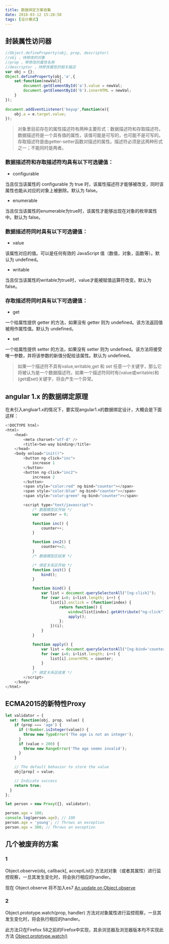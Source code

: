 ```yaml
---
title: 数据绑定方案收集
date: 2018-03-12 15:28:58
tags: [设计模式]
---
```


## 封装属性访问器 

```javascript
//Object.defineProperty(obj, prop, descriptor)  
//obj ，待修改的对象  
//prop ，带修改的属性名称  
//descriptor ，待修改属性的相关描述  
var obj = {};
Object.defineProperty(obj,'a',{  
    set:function(newVal){  
        document.getElementById('a').value = newVal;  
        document.getElementById('b').innerHTML = newVal;  
    }  
});  
    
document.addEventListener('keyup',function(e){  
    obj.a = e.target.value;  
});
```
<!-- more -->

>对象里目前存在的属性描述符有两种主要形式：数据描述符和存取描述符。数据描述符是一个具有值的属性，该值可能是可写的，也可能不是可写的。存取描述符是由getter-setter函数对描述的属性。描述符必须是这两种形式之一；不能同时是两者。

### 数据描述符和存取描述符均具有以下可选键值：

- configurable

当且仅当该属性的 configurable 为 true 时，该属性描述符才能够被改变，同时该属性也能从对应的对象上被删除。默认为 false。

- enumerable

当且仅当该属性的enumerable为true时，该属性才能够出现在对象的枚举属性中。默认为 false。

### 数据描述符同时具有以下可选键值：

- value

该属性对应的值。可以是任何有效的 JavaScript 值（数值，对象，函数等）。默认为 undefined。

- writable

当且仅当该属性的writable为true时，value才能被赋值运算符改变。默认为 false。

### 存取描述符同时具有以下可选键值：

- get

一个给属性提供 getter 的方法，如果没有 getter 则为 undefined。该方法返回值被用作属性值。默认为 undefined。

- set

一个给属性提供 setter 的方法，如果没有 setter 则为 undefined。该方法将接受唯一参数，并将该参数的新值分配给该属性。默认为 undefined。

>如果一个描述符不具有value,writable,get 和 set 任意一个关键字，那么它将被认为是一个数据描述符。如果一个描述符同时有(value或writable)和(get或set)关键字，将会产生一个异常。

## angular 1.x 的数据绑定原理

在未引入angluar1.x的情况下，要实现angular1.x的数据绑定设计，大概会是下面这样：

```javascript
<!DOCTYPE html>
<html>
    <head>
        <meta charset="utf-8" />
        <title>two-way binding</title>
    </head>
    <body onload="init()">
        <button ng-click="inc">
            increase 1
        </button>
        <button ng-click="inc2">
            increase 2
        </button>
        <span style="color:red" ng-bind="counter"></span>
        <span style="color:blue" ng-bind="counter"></span>
        <span style="color:green" ng-bind="counter"></span>

        <script type="text/javascript">
            /* 数据模型区开始 */
            var counter = 0;

            function inc() {
                counter++;
            }

            function inc2() {
                counter+=2;
            }
            /* 数据模型区结束 */

            /* 绑定关系区开始 */
            function init() {
                bind();
            }

            function bind() {
                var list = document.querySelectorAll("[ng-click]");
                for (var i=0; i<list.length; i++) {
                    list[i].onclick = (function(index) {
                        return function() {
                            window[list[index].getAttribute("ng-click")]();
                            apply();
                        };
                    })(i);
                }
            }

            function apply() {
                var list = document.querySelectorAll("[ng-bind='counter']");
                for (var i=0; i<list.length; i++) {
                    list[i].innerHTML = counter;
                }
            }
            /* 绑定关系区结束 */
        </script>
    </body>
</html>
```

## ECMA2015的新特性Proxy

```javascript
let validator = {
  set: function(obj, prop, value) {
    if (prop === 'age') {
      if (!Number.isInteger(value)) {
        throw new TypeError('The age is not an integer');
      }
      if (value > 200) {
        throw new RangeError('The age seems invalid');
      }
    }

    // The default behavior to store the value
    obj[prop] = value;

    // Indicate success
    return true;
  }
};

let person = new Proxy({}, validator);

person.age = 100;
console.log(person.age); // 100
person.age = 'young'; // Throws an exception
person.age = 300; // Throws an exception
```

## 几个被废弃的方案

### 1
Object.observe(obj, callback[, acceptList]) 方法对对象（或者其属性）进行监控观察，一旦其发生变化时，将会执行相应的handler。

现在 Object.observe 将不加入es7 [An update on Object.observe](https://mail.mozilla.org/pipermail/es-discuss/2015-November/044684.html)

### 2
Object.prototype.watch(prop, handler) 方法对对象属性进行监控观察，一旦其发生变化时，将会执行相应的handler。

此方法只在Firefox 58之前的Firefox中实现，其余浏览器及浏览器版本均不实现此方法 [Object.prototype.watch()](https://developer.mozilla.org/en-US/docs/Web/JavaScript/Reference/Global_Objects/Object/watch)